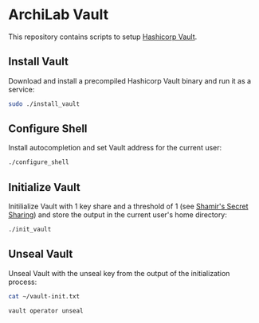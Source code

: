 # ArchiLab Vault

This repository contains scripts to setup
[Hashicorp Vault](https://www.vaultproject.io/).

## Install Vault

Download and install a precompiled Hashicorp Vault binary and run it as a
service:

```bash
sudo ./install_vault
```

## Configure Shell

Install autocompletion and set Vault address for the current user:

```bash
./configure_shell
```

## Initialize Vault

Initilialize Vault with 1 key share and a threshold of 1 (see
[Shamir's Secret Sharing](https://en.wikipedia.org/wiki/Shamir%27s_Secret_Sharing))
and store the output in the current user's home directory:

```bash
./init_vault
```

## Unseal Vault

Unseal Vault with the unseal key from the output of the initialization process:

```bash
cat ~/vault-init.txt
```

```bash
vault operator unseal
```

